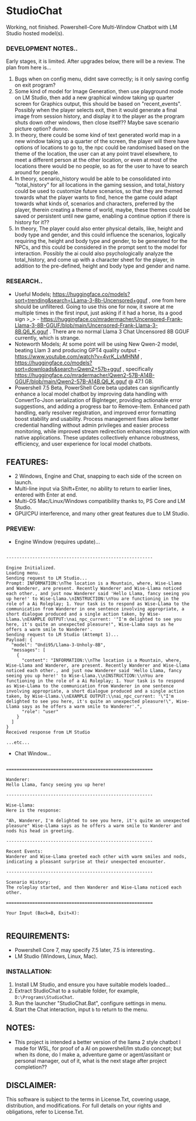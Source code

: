 # StudioChat
Working, not finished. Powershell-Core Multi-Window Chatbot with LM Studio hosted model(s). 

### DEVELOPMENT NOTES..
Early stages, it is limited. After upgrades below, there will be a review. The plan from here is...
1. Bugs when on config menu, didnt save correctly; is it only saving config on exit program?
1. Some kind of model for Image Generation, then use playground mode on LM Studio, then add a new graphical window taking up quarter screen for Graphics output, this should be based on "recent_events". Possibly when the player selects exit, then it would generate a final image from session history, and display it to the player as the program shuts down other windows, then close itself?? Maybe save scenario picture option? dunno.
2. In theory, there could be some kind of text generated world map in a new window taking up a quarter of the screen, the player will there have options of locations to go to, the npc could be randomised based on the theme of the location, the user can at any point travel elsewhere, to meet a different person at the other location, or even at most of the locations there would be no people, so as for the user to have to search around for people. 
3. In theory, scenario_history would be able to be consolidated into "total_history" for all locations in the gaming session, and total_history could be used to customize future scenarios, so that they are themed towards what the player wants to find, hence the game could adapt towards what kinds of, scenarios and characters, preferred by the player, therein creating a theme of world, maybe, these themes could be saved or persistent until new game, enabling a continue option if there is history for it?? 
4. In theory, The player could also enter physical details, like, height and body type and gender, and this could influence the scenarios, logically requiring the, height and body type and gender, to be generated for the NPCs, and this could be considered in the prompt sent to the model for interaction. Possibly the ai could also psychologically analyze the total_history, and come up with a character sheet for the player, in addition to the pre-defined, height and body type and gender and name. 


### RESEARCH..
- Useful Models; https://huggingface.co/models?sort=trending&search=LLama-3-8b-Uncensored+gguf , one from here should be unfiltered. Going to use this one for now, it swore at me multiple times in the first input, just asking if it had a horse, its a good sign >_> - https://huggingface.co/mradermacher/Uncensored-Frank-Llama-3-8B-GGUF/blob/main/Uncensored-Frank-Llama-3-8B.Q6_K.gguf . There are no normal Llama 3 Chat Uncensored 8B GGUF currently, which is strange.
- Noteworth Models; At some point will be using New Qwen-2 model, beating Llam 3 and producing GPT4 quality output - https://www.youtube.com/watch?v=4vrK_LvMHNM , https://huggingface.co/models?sort=downloads&search=Qwen2+57b+gguf , specifically https://huggingface.co/mradermacher/Qwen2-57B-A14B-GGUF/blob/main/Qwen2-57B-A14B.Q6_K.gguf @ 
47.1 GB.
- Powershell 7.5 Beta, PowerShell Core beta updates can significantly enhance a local model chatbot by improving data handling with ConvertTo-Json serialization of BigInteger, providing actionable error suggestions, and adding a progress bar to Remove-Item. Enhanced path handling, early resolver registration, and improved error formatting boost stability and usability. Process management fixes allow better credential handling without admin privileges and easier process monitoring, while improved stream redirection enhances integration with native applications. These updates collectively enhance robustness, efficiency, and user experience for local model chatbots.


## FEATURES:
- 2 Windows, Engine and Chat, snapping to each side of the screen on launch.
- Multi-line input via Shift+Enter, no ability to return to earlier lines, entered with Enter at end.
- Multi-OS Mac/Linux/Windows compatibility thanks to, PS Core and LM Studio.
- GPU/CPU interference, and many other great features due to LM Studio.

### PREVIEW:
- Engine Window (requires update)...
```

--------------------------------------------------------

Engine Initialized.
Loading menu.
Sending request to LM Studio...
Prompt: INFORMATION:\nThe location is a Mountain, where, Wise-Llama and Wanderer, are present. Recently Wanderer and Wise-Llama noticed each other., and just now Wanderer said 'Hello Llama, fancy seeing you up here!' to Wise-Llama.\nINSTRUCTION:\nYou are functioning in the role of a Ai Roleplay; 1. Your task is to respond as Wise-Llama to the communication from Wanderer in one sentence involving appropriate, a short dialogue produced and a single action taken, by Wise-Llama.\nEXAMPLE OUTPUT:\nai_npc_current: '"I'm delighted to see you here, it's quite an unexpected pleasure!", Wise-Llama says as he offers a warm smile to Wanderer'.
Sending request to LM Studio (Attempt 1)...
Payload: {
  "model": "Undi95/Llama-3-Unholy-8B",
  "messages": [
    {
      "content": "INFORMATION:\\nThe location is a Mountain, where, Wise-Llama and Wanderer, are present. Recently Wanderer and Wise-Llama noticed each other., and just now Wanderer said 'Hello Llama, fancy seeing you up here!' to Wise-Llama.\\nINSTRUCTION:\\nYou are functioning in the role of a Ai Roleplay; 1. Your task is to respond as Wise-Llama to the communication from Wanderer in one sentence involving appropriate, a short dialogue produced and a single action taken, by Wise-Llama.\\nEXAMPLE OUTPUT:\\nai_npc_current: '\"I'm delighted to see you here, it's quite an unexpected pleasure!\", Wise-Llama says as he offers a warm smile to Wanderer'.",
      "role": "user"
    }
  ]
}
Received response from LM Studio

...etc...

```
- Chat Window...
```

========================================================

Wanderer:
Hello Llama, fancy seeing you up here!

--------------------------------------------------------

Wise-Llama:
Here is the response:

"Ah, Wanderer, I'm delighted to see you here, it's quite an unexpected pleasure" Wise-Llama says as he offers a warm smile to Wanderer and nods his head in greeting.

--------------------------------------------------------

Recent Events:
Wanderer and Wise-Llama greeted each other with warm smiles and nods, indicating a pleasant surprise at their unexpected encounter.

--------------------------------------------------------

Scenario History:
The roleplay started, and then Wanderer and Wise-Llama noticed each other.

========================================================

Your Input (Back=B, Exit=X):


```

## REQUIREMENTS:
- Powershell Core 7, may specify 7.5 later, 7.5 is interesting..  
- LM Studio (Windows, Linux, Mac).

### INSTALLATION:
1. Install LM Studio, and ensure you have suitable models loaded...
2. Extract StudioChat to a suitable folder, for example, `D:\Programs\StudioChat`.
3. Run the launcher "StudioChat.Bat", configure settings in menu.
4. Start the Chat interaction, input `b` to return to the menu.

## NOTES:
- This project is intended a better version of the llama 2 style chatbot I made for WSL, for proof of a AI on powershell/lm studio concept; but when its done, do I make a, adventure game or agent/assitant or personal manager, out of it, what is the next stage after project completion??

## DISCLAIMER:
This software is subject to the terms in License.Txt, covering usage, distribution, and modifications. For full details on your rights and obligations, refer to License.Txt.
